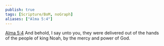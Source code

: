 ```yaml
---
publish: true
tags: [Scripture/BoM, noGraph]
aliases: ["Alma 5:4"]
---
```

[Alma 5:4](https://churchofjesuschrist.org/study/scriptures/bofm/alma/5?lang=eng&id=p4#p4) And behold, I say unto you, they were delivered out of the hands of the people of king Noah, by the mercy and power of God.
